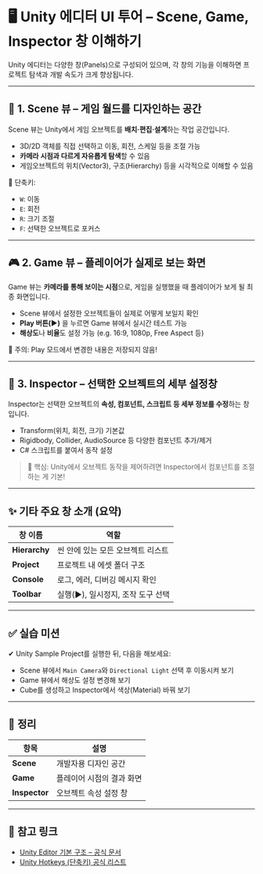 # 🖥️ Unity 에디터 UI 투어 – Scene, Game, Inspector 창 이해하기

Unity 에디터는 다양한 창(Panels)으로 구성되어 있으며, 각 창의 기능을 이해하면 프로젝트 탐색과 개발 속도가 크게 향상됩니다.

---

## 🧭 1. Scene 뷰 – **게임 월드를 디자인하는 공간**

Scene 뷰는 Unity에서 게임 오브젝트를 **배치·편집·설계**하는 작업 공간입니다.

- 3D/2D 객체를 직접 선택하고 이동, 회전, 스케일 등을 조절 가능
- **카메라 시점과 다르게 자유롭게 탐색**할 수 있음
- 게임오브젝트의 위치(Vector3), 구조(Hierarchy) 등을 시각적으로 이해할 수 있음

🔧 단축키:
- `W`: 이동
- `E`: 회전
- `R`: 크기 조절
- `F`: 선택한 오브젝트로 포커스



---

## 🎮 2. Game 뷰 – **플레이어가 실제로 보는 화면**

Game 뷰는 **카메라를 통해 보이는 시점**으로, 게임을 실행했을 때 플레이어가 보게 될 최종 화면입니다.

- Scene 뷰에서 설정한 오브젝트들이 실제로 어떻게 보일지 확인
- **Play 버튼(▶️)** 을 누르면 Game 뷰에서 실시간 테스트 가능
- **해상도**나 **비율**도 설정 가능 (e.g. 16:9, 1080p, Free Aspect 등)

🔧 주의: Play 모드에서 변경한 내용은 저장되지 않음!



---

## 🧩 3. Inspector – **선택한 오브젝트의 세부 설정창**

Inspector는 선택한 오브젝트의 **속성, 컴포넌트, 스크립트 등 세부 정보를 수정**하는 창입니다.

- Transform(위치, 회전, 크기) 기본값
- Rigidbody, Collider, AudioSource 등 다양한 컴포넌트 추가/제거
- C# 스크립트를 붙여서 동작 설정

> 🎯 핵심: Unity에서 오브젝트 동작을 제어하려면 Inspector에서 컴포넌트를 조절하는 게 기본!



---

## ✨ 기타 주요 창 소개 (요약)

| 창 이름 | 역할 |
|--------|------|
| **Hierarchy** | 씬 안에 있는 모든 오브젝트 리스트 |
| **Project** | 프로젝트 내 에셋 폴더 구조 |
| **Console** | 로그, 에러, 디버깅 메시지 확인 |
| **Toolbar** | 실행(▶️), 일시정지, 조작 도구 선택 |

---

## ✅ 실습 미션

✔ Unity Sample Project를 실행한 뒤, 다음을 해보세요:

- Scene 뷰에서 `Main Camera`와 `Directional Light` 선택 후 이동시켜 보기
- Game 뷰에서 해상도 설정 변경해 보기
- Cube를 생성하고 Inspector에서 색상(Material) 바꿔 보기

---

## 🧠 정리

| 항목 | 설명 |
|------|------|
| **Scene** | 개발자용 디자인 공간 |
| **Game** | 플레이어 시점의 결과 화면 |
| **Inspector** | 오브젝트 속성 설정 창 |

---

## 📎 참고 링크

- [Unity Editor 기본 구조 – 공식 문서](https://docs.unity3d.com/Manual/unity-editor.html)
- [Unity Hotkeys (단축키) 공식 리스트](https://docs.unity3d.com/Manual/UnityHotkeys.html)
